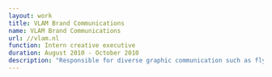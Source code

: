 ```yaml
---
layout: work
title: VLAM Brand Communications
name: VLAM Brand Communications
url: //vlam.nl
function: Intern creative executive
duration: August 2010 - October 2010
description: "Responsible for diverse graphic communication such as flyers, brochures, newsletters, business cards, posters etc. Also involved in analysis of the websites in order to compose advice of improvement of architecture and style, including wireframes and mock-ups of the improvements. Supporting role with media concepts, such as design of the banners and web graphics."
---
```

